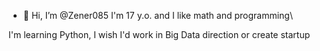 - 👋 Hi, I’m @Zener085
I'm 17 y.o. and I like math and programming\

I'm learning Python, I wish I'd work in Big Data direction or create startup
